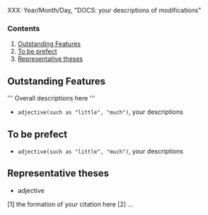 XXX: Year/Month/Day, "DOCS: your descriptions of modifications"


### Contents

1. [Outstanding Features](#feats)
2. [To be prefect](#yourwork)
3. [Representative theses](#representatives)

## Outstanding Features<a name="feats"></a>

'''
Overall descriptions here
'''

* `adjective(such as "little", "much")`, your descriptions

## To be prefect<a name="yourwork"></a>

* `adjective(such as "little", "much")`, your descriptions

## Representative theses<a name="representatives"></a>

* adjective

[1] the formation of your citation here
[2] ...

<!-- 6. [To-dos](#to-dos) -->
<!-- ## To-dos<a name="to-dos"></a>

:memo: the overall descriptions of your first to-do

* detail description

* ... -->
